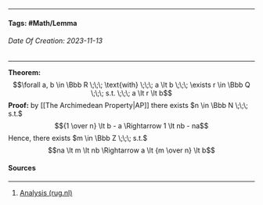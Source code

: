 __________________________________________________________________________
#### **Tags:** #Math/Lemma 
###### *Date Of Creation: 2023-11-13*
__________________________________________________________________________

**Theorem:** $$\forall a, b \in \Bbb R \;\;\; \text{with} \;\;\; a \lt b \;\;\; \exists r \in \Bbb Q \;\;\; s.t. \;\;\; a \lt r \lt b$$
**Proof:** by [[The Archimedean Property|AP]] there exists $n \in \Bbb N \;\;\; s.t.$
$${1 \over n} \lt b - a \Rightarrow 1 \lt nb - na$$
Hence, there exists $m \in \Bbb Z \;\;\; s.t.$
$$na \lt m \lt nb \Rightarrow a \lt {m \over n} \lt b$$
#### Sources
__________________________________________________________________________
1. [Analysis (rug.nl)](https://brightspace.rug.nl/content/enforced/243292-WBMA012-05.2023-2024.1/pdfs/Analysis-2324-lecture01.pdf)